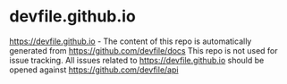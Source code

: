 # devfile.github.io
https://devfile.github.io - The content of this repo is automatically generated from https://github.com/devfile/docs
This repo is not used for issue tracking. All issues related to https://devfile.github.io should be opened against https://github.com/devfile/api

